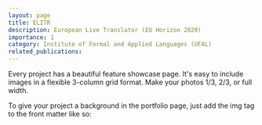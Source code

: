 ```yaml
---
layout: page
title: ELITR
description: European Live Translator (EU Horizon 2020)
importance: 1
category: Institute of Formal and Applied Languages (UFAL)
related_publications: 
---
```



Every project has a beautiful feature showcase page.
It's easy to include images in a flexible 3-column grid format.
Make your photos 1/3, 2/3, or full width.

To give your project a background in the portfolio page, just add the img tag to the front matter like so: